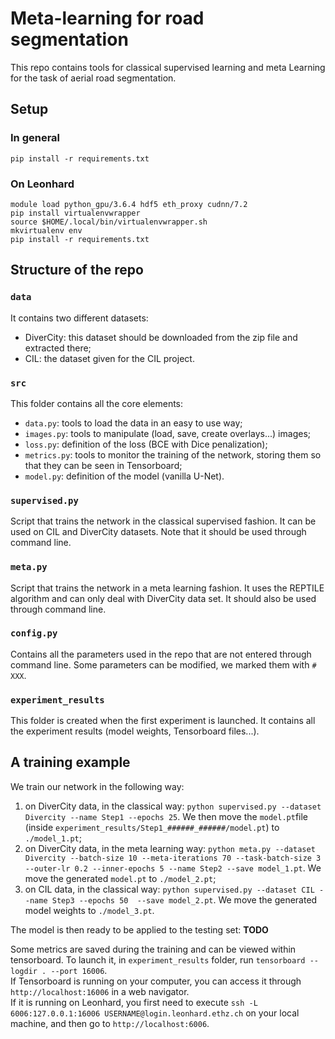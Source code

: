 # Meta-learning for road segmentation

This repo contains tools for classical supervised learning and meta Learning for the task of aerial road segmentation.

## Setup

### In general 
`pip install -r requirements.txt`

### On Leonhard

`module load python_gpu/3.6.4 hdf5 eth_proxy cudnn/7.2`<br/>
`pip install virtualenvwrapper`<br/>
`source $HOME/.local/bin/virtualenvwrapper.sh`<br/>
`mkvirtualenv env`<br/>
`pip install -r requirements.txt`


## Structure of the repo

### `data`

It contains two different datasets:
- DiverCity: this dataset should be downloaded from the zip file and extracted there;
- CIL: the dataset given for the CIL project.

### `src`

This folder contains all the core elements:
- `data.py`: tools to load the data in an easy to use way;
- `images.py`: tools to manipulate (load, save, create overlays...) images;
- `loss.py`: definition of the loss (BCE with Dice penalization);
- `metrics.py`: tools to monitor the training of the network, storing them so that they can be seen in Tensorboard;
- `model.py`: definition of the model (vanilla U-Net).

### `supervised.py`

Script that trains the network in the classical supervised fashion. It can be used on CIL and DiverCity datasets. Note that it should be used through command line.

### `meta.py`

Script that trains the network in a meta learning fashion. It uses the REPTILE algorithm and can only deal with DiverCity data set. It should also be used through command line.

### `config.py`

Contains all the parameters used in the repo that are not entered through command line. Some parameters can be modified, we marked them with `# XXX`.

### `experiment_results`

This folder is created when the first experiment is launched. It contains all the experiment results (model weights, Tensorboard files...).


## A training example

We train our network in the following way:
1. on DiverCity data, in the classical way: `python supervised.py --dataset Divercity --name Step1 --epochs 25`. We then move the `model.pt`file (inside `experiment_results/Step1_######_######/model.pt`) to `./model_1.pt`;
2. on DiverCity data, in the meta learning way: 
`python meta.py --dataset Divercity --batch-size 10 --meta-iterations 70 --task-batch-size 3 --outer-lr 0.2 --inner-epochs 5 --name Step2 --save model_1.pt`. We move the generated `model.pt` to `./model_2.pt`;
3. on CIL data, in the classical way: `python supervised.py --dataset CIL --name Step3 --epochs 50  --save model_2.pt`. We move the generated model weights to `./model_3.pt`.

The model is then ready to be applied to the testing set: **TODO**

Some metrics are saved during the training and can be viewed within tensorboard. To launch it, in `experiment_results` folder, run `tensorboard --logdir . --port 16006`. <br/>
If Tensorboard is running on your computer, you can access it through `http://localhost:16006` in a web navigator. <br/>
If it is running on Leonhard, you first need to execute `ssh -L 6006:127.0.0.1:16006 USERNAME@login.leonhard.ethz.ch` on your local machine, and then go to `http://localhost:6006`.
